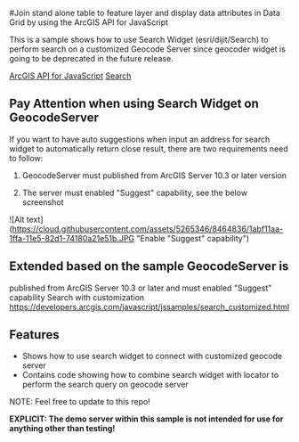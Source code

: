 #Join stand alone table to feature layer and display data attributes in Data Grid by using the ArcGIS API for JavaScript 

This is a sample shows how to use Search Widget (esri/dijit/Search) to perform search on a customized Geocode Server since geocoder widget is going to be deprecated in the future release. 

[ArcGIS API for JavaScript](https://developers.arcgis.com/javascript/)
[Search](https://developers.arcgis.com/javascript/jsapi/search-amd.html)

## Pay Attention when using Search Widget on GeocodeServer
If you want to have auto suggestions when input an address for search widget to automatically return close result, there are two requirements need to follow:  

1. GeocodeServer must published from ArcGIS Server 10.3 or later version

2. The server must enabled "Suggest" capability, see the below screenshot

![Alt text](https://cloud.githubusercontent.com/assets/5265346/8464836/1abf11aa-1ffa-11e5-82d1-74180a21e51b.JPG "Enable "Suggest" capability")

## Extended based on the sample GeocodeServer is
published from ArcGIS Server 10.3 or later and must enabled "Suggest"
capability
Search with customization
https://developers.arcgis.com/javascript/jssamples/search_customized.html

## Features

* Shows how to use search widget to connect with customized geocode server 
* Contains code showing how to combine search widget with locator to perform the search query on geocode server 

NOTE: Feel free to update to this repo!

**EXPLICIT: The demo server within this sample is not intended for use for anything other than testing!**
